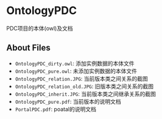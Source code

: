 OntologyPDC
========

PDC项目的本体(owl)及文档

About Files
--------
- `OntologyPDC_dirty.owl`: 添加实例数据的本体文件
- `OntologyPDC_pure.owl`: 未添加实例数据的本体文件
- `OntologyPDC_relation.JPG`: 当前版本类之间关系的截图
- `OntologyPDC_relation_old.JPG`: 旧版本类之间关系的截图
- `OntologyPDC_inherit.JPG`: 当前版本类之间继承关系的截图
- `OntologyPDC_pure.pdf`: 当前版本的说明文档
- `PortalPDC.pdf`: poatal的说明文档
